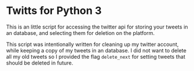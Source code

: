 # Twitts for Python 3

This is an little script for accessing the twitter api for storing your tweets in an database, and selecting them for deletion on the platform.

This script was intentionally written for cleaning up my twitter account, while keeping a copy of my tweets in an database.
I did not want to delete all my old tweets so I provided the flag `delete_next` for setting tweets that should be deleted in future.



